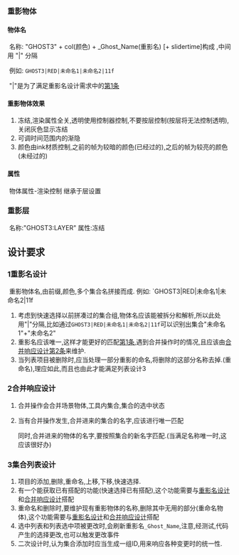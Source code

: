 ### 重影物体

#### 物体名

​	名称: "GHOST3" + col(颜色) + _Ghost_Name(重影名) [+ slidertime]构成 ,中间用 "|" 分隔

​	例如: `GHOST3|RED|未命名1|未命名2|11f`

​	"|"是为了满足重影名设计需求中的<a href="#重影名设计1">第1条</a>

#### 重影物体效果

1. 冻结,渲染属性全关,透明使用控制器控制,不要按层控制(按层将无法控制透明),关闭灰色显示冻结
1. 可调时间范围内的渐隐
1. 颜色由ink材质控制,之前的帧为较暗的颜色(已经过的),之后的帧为较亮的颜色(未经过的)

#### 属性

​	物体属性-渲染控制 继承于层设置

### 重影层

​	名称:"GHOST3:LAYER" 属性:冻结

## 设计要求

### 1重影名设计

​	重影物体名,由前缀,颜色,多个集合名拼接而成. 例如: `GHOST3|RED|未命名1|未命名2|11f

1. <a name="重影名设计1">考虑到快速选择以前拼凑过的集合组</a>,物体名应该能被拆分和解析,所以此处用"|"分隔,比如通过`GHOST3|RED|未命名1|未命名2|11f`可以识别出集合"未命名1"+"未命名2"
1. 重影名应该唯一,这样才能更好的匹配<a href="#重影名设计1">第1条</a>,遇到合并操作时的情况,且应该由<a href="#合并设计1">合并响应设计第2条</a>来维护.
1. 当列表项目被删除时,应当处理一部分重影的命名,将删除的这部分名称去掉.(重命名),理应如此,而且也由此才能满足列表设计3

### 2合并响应设计

1. 合并操作会合并场景物体,工具内集合,集合的选中状态

1. 当有合并操作发生,<a name="合并设计2">合并进来的集合的名字,应该进行唯一匹配</a>

   同时,合并进来的物体的名字,要按照集合的新名字匹配.(当满足名称唯一时,这应该很好办)

### 3集合列表设计

1. 项目的添加,删除,重命名,上移,下移,快速选择.
1. 有一个能获取已有搭配的功能(快速选择已有搭配),这个功能需要与[重影名设计](#1重影名设计)和[合并响应设计](#2合并响应设计)搭配
1. 重命名和删除时,要维护现有重影物体的名称,删除其中无用的部分(重命名物体),这个功能需要与[重影名设计](#1重影名设计)和[合并响应设计](#2合并响应设计)搭配
1. 选中列表和列表选中项被更改时,会刷新重影名`_Ghost_Name`,注意,经测试,代码产生的选择更改,也可以触发更改事件
1. 二次设计时,认为集合添加时应当生成一组ID,用来响应各种变更时的统一性.






















